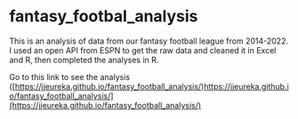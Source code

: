 # fantasy_footbal_analysis

This is an analysis of data from our fantasy football league from 2014-2022. I used an open API from ESPN to get the raw data and cleaned it in Excel and R, then completed the analyses in R.

Go to this link to see the analysis
([https://jjeureka.github.io/fantasy_football_analysis/)https://jjeureka.github.io/fantasy_football_analysis/](https://jjeureka.github.io/fantasy_football_analysis/)
